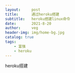 ```yaml
---
layout:     post
title:      通过heroku搭建
subtitle:   heroku搭建linux命令
date:       2021-8-20
author:     veg
header-img: img/home-bg.jpg
catalog: true
tags:
    - 富强
    - heroku
---
```

heroku搭建
